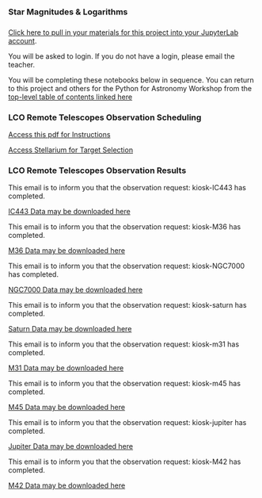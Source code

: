 ### Star Magnitudes & Logarithms
### 

[Click here to pull in your materials for this project into your JupyterLab account](https://bushastrolab.com/hub/user-redirect/git-pull?repo=https%3A%2F%2Fgithub.com%2Fdrunarayan%2FCitizen_Science_projects&branch=gh-pages&urlpath=lab%2Ftree%2FCitizen_Science_Projects%2Fnotebooks%2Fstar_magnitudes%2Fstar_plx_lum_mag.ipynb?reset).


You will be asked to login. If you do not have a login, please email the teacher.

You will be completing these notebooks below in sequence. You can return to this project and others for the Python for Astronomy Workshop from the [top-level table of contents linked here](https://drunarayan.github.io/Citizen_Science_projects/)

### LCO Remote Telescopes Observation Scheduling

[Access this pdf for Instructions](lco_remote_telescopes.pdf)

[Access Stellarium for Target Selection](https://stellarium-web.org/)


### LCO Remote Telescopes Observation Results

This email is to inform you that the observation request: kiosk-IC443 has completed.

[IC443 Data may be downloaded here](https://observe.lco.global/requestgroups/1823239/)


This email is to inform you that the observation request: kiosk-M36 has completed.

[M36 Data may be downloaded here](https://observe.lco.global/requestgroups/1823234/)


This email is to inform you that the observation request: kiosk-NGC7000 has completed.

[NGC7000 Data may be downloaded here](https://observe.lco.global/requestgroups/1823235/)


This email is to inform you that the observation request: kiosk-saturn has completed.

[Saturn Data may be downloaded here](https://observe.lco.global/requestgroups/1823240/)


This email is to inform you that the observation request: kiosk-m31 has completed.

[M31 Data may be downloaded here](https://observe.lco.global/requestgroups/1823238/)


This email is to inform you that the observation request: kiosk-m45 has completed.

[M45 Data may be downloaded here](https://observe.lco.global/requestgroups/1823233/)


This email is to inform you that the observation request: kiosk-jupiter has completed.

[Jupiter Data may be downloaded here](https://observe.lco.global/requestgroups/1823241/)


This email is to inform you that the observation request: kiosk-M42 has completed.

[M42 Data may be downloaded here](https://observe.lco.global/requestgroups/1823236/)

